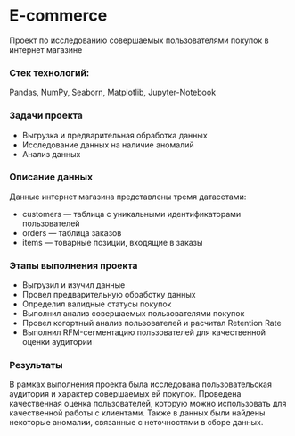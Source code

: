 # E-commerce
Проект по исследованию совершаемых пользователями покупок в интернет магазине

### Стек технологий:
Pandas, NumPy, Seaborn, Matplotlib, Jupyter-Notebook

### Задачи проекта
- Выгрузка и предварительная обработка данных
- Исследование данных на наличие аномалий
- Анализ данных

### Описание данных
Данные интернет магазина представлены тремя датасетами:
- customers — таблица с уникальными идентификаторами пользователей
- orders — таблица заказов
- items — товарные позиции, входящие в заказы

### Этапы выполнения проекта
- Выгрузил и изучил данные
- Провел предварительную обработку данных
- Определил валидные статусы покупок
- Выполнил анализ совершаемых пользователями покупок
- Провел когортный анализ пользователей и расчитал Retention Rate
- Выполнил RFM-сегментацию пользователей для качественной оценки аудитории

### Результаты
В рамках выполнения проекта была исследована пользовательская аудитория и характер совершаемых ей покупок. Проведена качественная оценка пользователей, которую можно использовать для качественной работы с клиентами.
Также в данных были найдены некоторые аномалии, связанные с неточностями в сборе данных.


